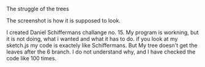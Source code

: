  The struggle of the trees
 
The screenshot is how it is supposed to look.




  I created Daniel Schiffermans challange no. 15.
  My program is workning, but it is not doing, what i wanted and what it has to do.
  if you look at my sketch.js my code is exactely like Schiffermans. But My tree doesn't get the leaves after the 6 branch. 
  I do not understand why, and I have checked the code like 100 times. 
  
  
